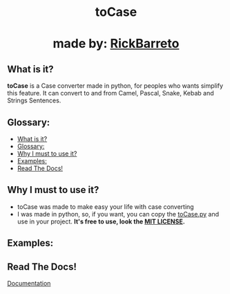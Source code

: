 <h1 align="center">toCase<h1>

<p align="center">made by: <a href="https://github.com/RickBarretto/">RickBarreto</a></p>

## What is it?
**toCase** is a Case converter made in python, for peoples who wants simplify this feature. It can convert to and from Camel, Pascal, Snake, Kebab and Strings Sentences.

## Glossary:
- [What is it?](#what-is-it)
- [Glossary:](#glossary)
- [Why I must to use it?](#why-i-must-to-use-it)
- [Examples:](#examples)
- [Read The Docs!](#read-the-docs)

## Why I must to use it?
+ toCase was made to make easy your life with case converting
+ I was made in python, so, if you want, you can copy the [toCase.py](https://github.com/RickBarretto/toCase/blob/main/src/ToCase.py) and use in your project. **It's free to use, look the [MIT LICENSE](LICENSE).**


## Examples: 


## Read The Docs!
[Documentation](DOC.md)